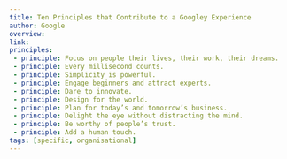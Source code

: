 ```yaml
---
title: Ten Principles that Contribute to a Googley Experience
author: Google
overview:
link:
principles:
 - principle: Focus on people their lives, their work, their dreams.
 - principle: Every millisecond counts.
 - principle: Simplicity is powerful.
 - principle: Engage beginners and attract experts.
 - principle: Dare to innovate.
 - principle: Design for the world.
 - principle: Plan for today’s and tomorrow’s business.
 - principle: Delight the eye without distracting the mind.
 - principle: Be worthy of people’s trust.
 - principle: Add a human touch.
tags: [specific, organisational]
---
```

